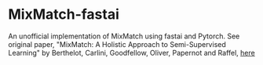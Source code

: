# MixMatch-fastai
An unofficial implementation of MixMatch using fastai and Pytorch. See original paper, "MixMatch: A Holistic Approach to Semi-Supervised Learning" by Berthelot, Carlini, Goodfellow, Oliver, Papernot and Raffel, [here](https://arxiv.org/abs/1905.02249)
